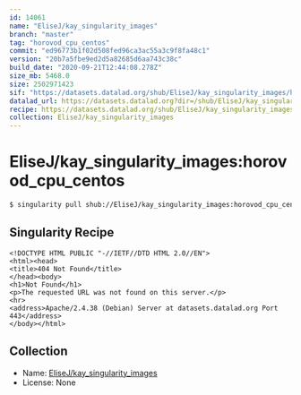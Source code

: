 ```yaml
---
id: 14061
name: "EliseJ/kay_singularity_images"
branch: "master"
tag: "horovod_cpu_centos"
commit: "ed96773b1f02d508fed96ca3ac55a3c9f8fa48c1"
version: "20b7a5fbe9ed2d5a82685d6aa743c38c"
build_date: "2020-09-21T12:44:08.278Z"
size_mb: 5468.0
size: 2502971423
sif: "https://datasets.datalad.org/shub/EliseJ/kay_singularity_images/horovod_cpu_centos/2020-09-21-ed96773b-20b7a5fb/20b7a5fbe9ed2d5a82685d6aa743c38c.sif"
datalad_url: https://datasets.datalad.org?dir=/shub/EliseJ/kay_singularity_images/horovod_cpu_centos/2020-09-21-ed96773b-20b7a5fb/
recipe: https://datasets.datalad.org/shub/EliseJ/kay_singularity_images/horovod_cpu_centos/2020-09-21-ed96773b-20b7a5fb/Singularity
collection: EliseJ/kay_singularity_images
---
```


# EliseJ/kay_singularity_images:horovod_cpu_centos

```bash
$ singularity pull shub://EliseJ/kay_singularity_images:horovod_cpu_centos
```

## Singularity Recipe

```singularity
<!DOCTYPE HTML PUBLIC "-//IETF//DTD HTML 2.0//EN">
<html><head>
<title>404 Not Found</title>
</head><body>
<h1>Not Found</h1>
<p>The requested URL was not found on this server.</p>
<hr>
<address>Apache/2.4.38 (Debian) Server at datasets.datalad.org Port 443</address>
</body></html>
```

## Collection

 - Name: [EliseJ/kay_singularity_images](https://github.com/EliseJ/kay_singularity_images)
 - License: None

